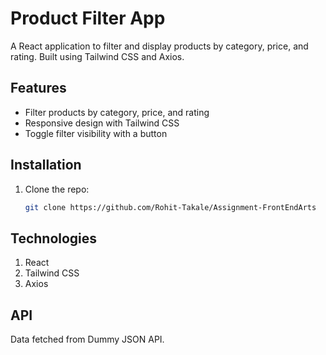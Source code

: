 # Product Filter App

A React application to filter and display products by category, price, and rating. Built using Tailwind CSS and Axios.

## Features

- Filter products by category, price, and rating
- Responsive design with Tailwind CSS
- Toggle filter visibility with a button

## Installation

1. Clone the repo:
   ```bash
   git clone https://github.com/Rohit-Takale/Assignment-FrontEndArts

## Technologies
1. React
2. Tailwind CSS
3. Axios

## API
Data fetched from Dummy JSON API.